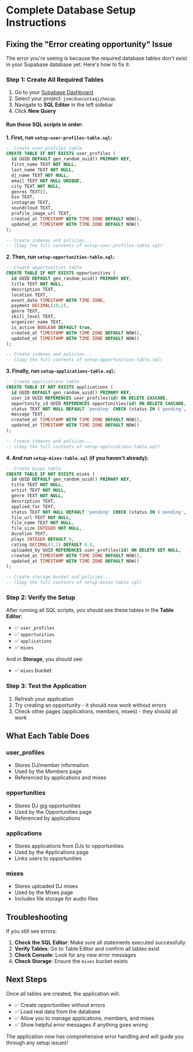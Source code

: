 # Complete Database Setup Instructions

## Fixing the "Error creating opportunity" Issue

The error you're seeing is because the required database tables don't exist in your Supabase database yet. Here's how to fix it:

### Step 1: Create All Required Tables

1. Go to your [Supabase Dashboard](https://supabase.com/dashboard)
2. Select your project: `jsmcduecuxtaqizhmiqo`
3. Navigate to **SQL Editor** in the left sidebar
4. Click **New Query**

#### Run these SQL scripts in order:

**1. First, run `setup-user-profiles-table.sql`:**
```sql
-- Create user_profiles table
CREATE TABLE IF NOT EXISTS user_profiles (
  id UUID DEFAULT gen_random_uuid() PRIMARY KEY,
  first_name TEXT NOT NULL,
  last_name TEXT NOT NULL,
  dj_name TEXT NOT NULL,
  email TEXT NOT NULL UNIQUE,
  city TEXT NOT NULL,
  genres TEXT[],
  bio TEXT,
  instagram TEXT,
  soundcloud TEXT,
  profile_image_url TEXT,
  created_at TIMESTAMP WITH TIME ZONE DEFAULT NOW(),
  updated_at TIMESTAMP WITH TIME ZONE DEFAULT NOW()
);

-- Create indexes and policies...
-- (Copy the full contents of setup-user-profiles-table.sql)
```

**2. Then, run `setup-opportunities-table.sql`:**
```sql
-- Create opportunities table
CREATE TABLE IF NOT EXISTS opportunities (
  id UUID DEFAULT gen_random_uuid() PRIMARY KEY,
  title TEXT NOT NULL,
  description TEXT,
  location TEXT,
  event_date TIMESTAMP WITH TIME ZONE,
  payment DECIMAL(10,2),
  genre TEXT,
  skill_level TEXT,
  organizer_name TEXT,
  is_active BOOLEAN DEFAULT true,
  created_at TIMESTAMP WITH TIME ZONE DEFAULT NOW(),
  updated_at TIMESTAMP WITH TIME ZONE DEFAULT NOW()
);

-- Create indexes and policies...
-- (Copy the full contents of setup-opportunities-table.sql)
```

**3. Finally, run `setup-applications-table.sql`:**
```sql
-- Create applications table
CREATE TABLE IF NOT EXISTS applications (
  id UUID DEFAULT gen_random_uuid() PRIMARY KEY,
  user_id UUID REFERENCES user_profiles(id) ON DELETE CASCADE,
  opportunity_id UUID REFERENCES opportunities(id) ON DELETE CASCADE,
  status TEXT NOT NULL DEFAULT 'pending' CHECK (status IN ('pending', 'approved', 'rejected')),
  message TEXT,
  created_at TIMESTAMP WITH TIME ZONE DEFAULT NOW(),
  updated_at TIMESTAMP WITH TIME ZONE DEFAULT NOW()
);

-- Create indexes and policies...
-- (Copy the full contents of setup-applications-table.sql)
```

**4. And run `setup-mixes-table.sql` (if you haven't already):**
```sql
-- Create mixes table
CREATE TABLE IF NOT EXISTS mixes (
  id UUID DEFAULT gen_random_uuid() PRIMARY KEY,
  title TEXT NOT NULL,
  artist TEXT NOT NULL,
  genre TEXT NOT NULL,
  description TEXT,
  applied_for TEXT,
  status TEXT NOT NULL DEFAULT 'pending' CHECK (status IN ('pending', 'approved', 'rejected')),
  file_url TEXT NOT NULL,
  file_name TEXT NOT NULL,
  file_size INTEGER NOT NULL,
  duration TEXT,
  plays INTEGER DEFAULT 0,
  rating DECIMAL(3,1) DEFAULT 0.0,
  uploaded_by UUID REFERENCES user_profiles(id) ON DELETE SET NULL,
  created_at TIMESTAMP WITH TIME ZONE DEFAULT NOW(),
  updated_at TIMESTAMP WITH TIME ZONE DEFAULT NOW()
);

-- Create storage bucket and policies...
-- (Copy the full contents of setup-mixes-table.sql)
```

### Step 2: Verify the Setup

After running all SQL scripts, you should see these tables in the **Table Editor**:
- ✅ `user_profiles`
- ✅ `opportunities` 
- ✅ `applications`
- ✅ `mixes`

And in **Storage**, you should see:
- ✅ `mixes` bucket

### Step 3: Test the Application

1. Refresh your application
2. Try creating an opportunity - it should now work without errors
3. Check other pages (applications, members, mixes) - they should all work

## What Each Table Does

### **user_profiles**
- Stores DJ/member information
- Used by the Members page
- Referenced by applications and mixes

### **opportunities**
- Stores DJ gig opportunities
- Used by the Opportunities page
- Referenced by applications

### **applications**
- Stores applications from DJs to opportunities
- Used by the Applications page
- Links users to opportunities

### **mixes**
- Stores uploaded DJ mixes
- Used by the Mixes page
- Includes file storage for audio files

## Troubleshooting

If you still see errors:

1. **Check the SQL Editor**: Make sure all statements executed successfully
2. **Verify Tables**: Go to Table Editor and confirm all tables exist
3. **Check Console**: Look for any new error messages
4. **Check Storage**: Ensure the `mixes` bucket exists

## Next Steps

Once all tables are created, the application will:
- ✅ Create opportunities without errors
- ✅ Load real data from the database
- ✅ Allow you to manage applications, members, and mixes
- ✅ Show helpful error messages if anything goes wrong

The application now has comprehensive error handling and will guide you through any setup issues!
